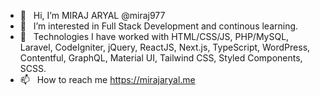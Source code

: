 - 👋  &nbsp;&nbsp;Hi, I’m MIRAJ ARYAL @miraj977
- 👀  &nbsp;&nbsp;I’m interested in Full Stack Development and continous learning.
- 🌱  &nbsp;&nbsp;Technologies I have worked with HTML/CSS/JS, PHP/MySQL, Laravel, CodeIgniter, jQuery, ReactJS, Next.js, TypeScript, WordPress, Contentful, GraphQL, Material UI, Tailwind CSS, Styled Components, SCSS.
- 📫  &nbsp;&nbsp;How to reach me https://mirajaryal.me

<!---
miraj977/miraj977 is a ✨ special ✨ repository because its `README.md` (this file) appears on your GitHub profile.
You can click the Preview link to take a look at your changes.
--->
